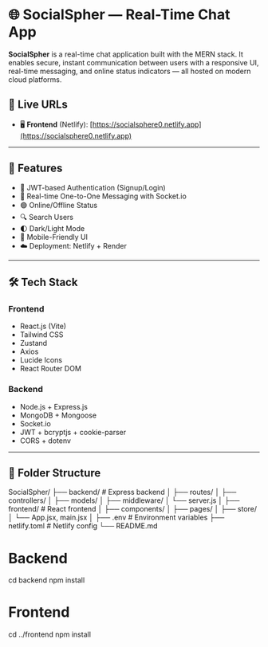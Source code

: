 # 🌐 SocialSpher — Real-Time Chat App

**SocialSpher** is a real-time chat application built with the MERN stack. It enables secure, instant communication between users with a responsive UI, real-time messaging, and online status indicators — all hosted on modern cloud platforms.

## 🔗 Live URLs

- 🖥️ **Frontend** (Netlify): [https://socialsphere0.netlify.app](https://socialsphere0.netlify.app)


---

## 🚀 Features

- 🔐 JWT-based Authentication (Signup/Login)
- 💬 Real-time One-to-One Messaging with Socket.io
- 🟢 Online/Offline Status
- 🔍 Search Users
- 🌓 Dark/Light Mode
- 📱 Mobile-Friendly UI
- ☁️ Deployment: Netlify + Render

---

## 🛠 Tech Stack

### Frontend
- React.js (Vite)
- Tailwind CSS
- Zustand
- Axios
- Lucide Icons
- React Router DOM

### Backend
- Node.js + Express.js
- MongoDB + Mongoose
- Socket.io
- JWT + bcryptjs + cookie-parser
- CORS + dotenv

---

## 📁 Folder Structure

SocialSpher/
├── backend/ # Express backend
│ ├── routes/
│ ├── controllers/
│ ├── models/
│ ├── middleware/
│ └── server.js
│
├── frontend/ # React frontend
│ ├── components/
│ ├── pages/
│ ├── store/
│ └── App.jsx, main.jsx
│
├── .env # Environment variables
├── netlify.toml # Netlify config
└── README.md


# Backend
cd backend
npm install

# Frontend
cd ../frontend
npm install
